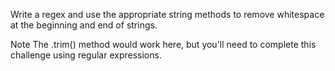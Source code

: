 Write a regex and use the appropriate string methods to remove whitespace at the beginning and end of strings.

Note
The .trim() method would work here, but you'll need to complete this challenge using regular expressions.